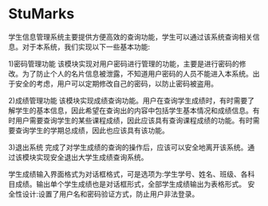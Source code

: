 # StuMarks
学生信息管理系统主要提供方便高效的查询功能，学生可以通过该系统查询相关信息。对于本系统，我们实现以下一些基本功能: 

1)密码管理功能 
该模块实现对用户密码进行管理的功能，主要是进行密码的修改。为了防止个人的名片信息被泄露，不知道用户密码的人员不能进入本系统。出于安全的考虑，用户可以定期修改自己的密码，以防止密码被盗用。 

2)成绩管理功能 
该模块实现成绩查询功能。用户在查询学生成绩时，有时需要了解学生的基本信息，因此希望在查询出的内容中包括学生基本情况和成绩信息。有时用户需要查询学生的某些课程成绩，因此应该具有查询课程成绩的功能。有时需要查询学生的学期总成绩，因此也应该具有该功能。 

3)退出系统 
完成了对学生成绩的查询的操作后，应该可以安全地离开该系统。通过该模块实现安全退出大学生成绩查询系统。 

学生成绩输入界面格式为对话框格式，可是选项为:学生学号、姓名、班级、各科目成绩。输出单个学生成绩也是对话框形式，全部学生成绩输出为表格形式。 
安全性设计:设置了用户名和密码验证方式，防止用户非法登录。 
